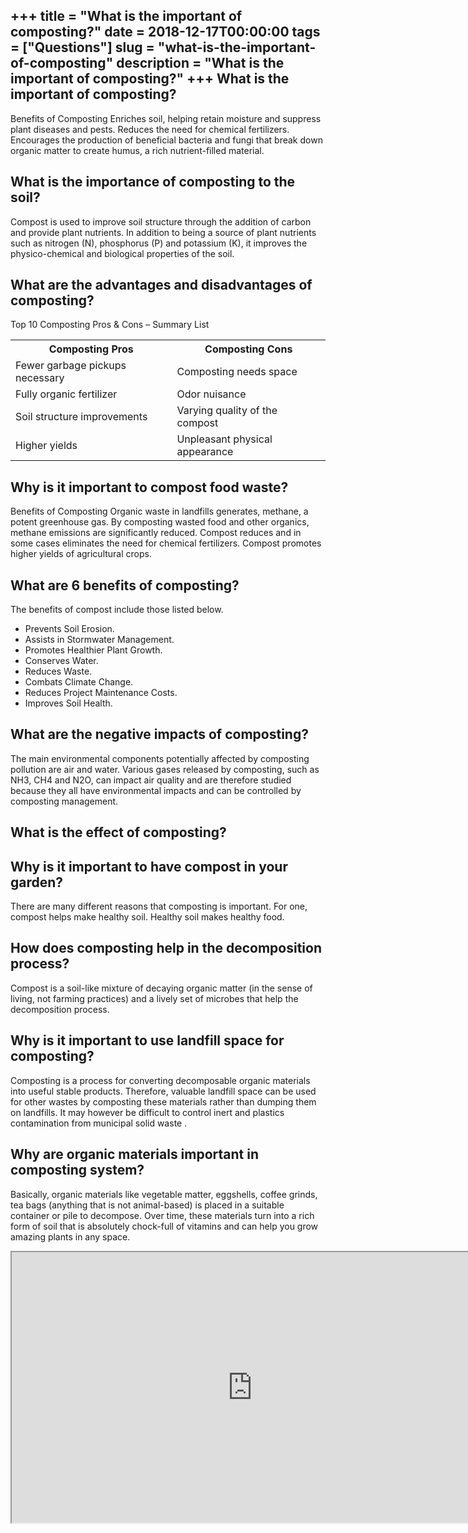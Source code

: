 +++
title = "What is the important of composting?"
date = 2018-12-17T00:00:00
tags = ["Questions"]
slug = "what-is-the-important-of-composting"
description = "What is the important of composting?"
+++
What is the important of composting?
------------------------------------

Benefits of Composting Enriches soil, helping retain moisture and suppress plant diseases and pests. Reduces the need for chemical fertilizers. Encourages the production of beneficial bacteria and fungi that break down organic matter to create humus, a rich nutrient-filled material.

What is the importance of composting to the soil?
-------------------------------------------------

Compost is used to improve soil structure through the addition of carbon and provide plant nutrients. In addition to being a source of plant nutrients such as nitrogen (N), phosphorus (P) and potassium (K), it improves the physico-chemical and biological properties of the soil.

What are the advantages and disadvantages of composting?
--------------------------------------------------------

Top 10 Composting Pros &amp; Cons – Summary List

<table><tr><th>Composting Pros</th><th>Composting Cons</th></tr><tr><td>Fewer garbage pickups necessary</td><td>Composting needs space</td></tr><tr><td>Fully organic fertilizer</td><td>Odor nuisance</td></tr><tr><td>Soil structure improvements</td><td>Varying quality of the compost</td></tr><tr><td>Higher yields</td><td>Unpleasant physical appearance</td></tr></table>

Why is it important to compost food waste?
------------------------------------------

Benefits of Composting Organic waste in landfills generates, methane, a potent greenhouse gas. By composting wasted food and other organics, methane emissions are significantly reduced. Compost reduces and in some cases eliminates the need for chemical fertilizers. Compost promotes higher yields of agricultural crops.

What are 6 benefits of composting?
----------------------------------

The benefits of compost include those listed below.

- Prevents Soil Erosion.
- Assists in Stormwater Management.
- Promotes Healthier Plant Growth.
- Conserves Water.
- Reduces Waste.
- Combats Climate Change.
- Reduces Project Maintenance Costs.
- Improves Soil Health.

What are the negative impacts of composting?
--------------------------------------------

The main environmental components potentially affected by composting pollution are air and water. Various gases released by composting, such as NH3, CH4 and N2O, can impact air quality and are therefore studied because they all have environmental impacts and can be controlled by composting management.

What is the effect of composting?
---------------------------------

Why is it important to have compost in your garden?
---------------------------------------------------

There are many different reasons that composting is important. For one, compost helps make healthy soil. Healthy soil makes healthy food.

How does composting help in the decomposition process?
------------------------------------------------------

Compost is a soil-like mixture of decaying organic matter (in the sense of living, not farming practices) and a lively set of microbes that help the decomposition process.

Why is it important to use landfill space for composting?
---------------------------------------------------------

Composting is a process for converting decomposable organic materials into useful stable products. Therefore, valuable landfill space can be used for other wastes by composting these materials rather than dumping them on landfills. It may however be difficult to control inert and plastics contamination from municipal solid waste .

Why are organic materials important in composting system?
---------------------------------------------------------

Basically, organic materials like vegetable matter, eggshells, coffee grinds, tea bags (anything that is not animal-based) is placed in a suitable container or pile to decompose. Over time, these materials turn into a rich form of soil that is absolutely chock-full of vitamins and can help you grow amazing plants in any space.

<iframe allow="accelerometer; autoplay; clipboard-write; encrypted-media; gyroscope; picture-in-picture" allowfullscreen="" class="__youtube_prefs__  epyt-is-override  no-lazyload" data-no-lazy="1" data-origheight="433" data-origwidth="770" data-skipgform_ajax_framebjll="" height="433" id="_ytid_59067" loading="lazy" src="https://www.youtube.com/embed/XfuJJNGuS0Q?enablejsapi=1&autoplay=0&cc_load_policy=0&cc_lang_pref=&iv_load_policy=1&loop=0&modestbranding=0&rel=1&fs=1&playsinline=0&autohide=2&theme=dark&color=red&controls=1&" title="YouTube player" width="770"></iframe>